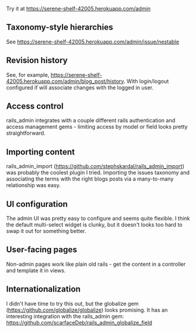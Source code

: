 
Try it at https://serene-shelf-42005.herokuapp.com/admin

## Taxonomy-style hierarchies
See https://serene-shelf-42005.herokuapp.com/admin/issue/nestable

## Revision history
See, for example, https://serene-shelf-42005.herokuapp.com/admin/blog_post/history. With login/logout configured if will associate changes with the logged in user.

## Access control
rails_admin integrates with a couple different rails authentication and access management gems - limiting access by model or field looks pretty straightforward.

## Importing content
rails_admin_import (https://github.com/stephskardal/rails_admin_import) was probably the coolest plugin I tried. Importing the issues taxonomy and associating the terms with the right blogs posts via a many-to-many relationship was easy.

## UI configuration
The admin UI was pretty easy to configure and seems quite flexible. I think the default multi-select widget is clunky, but it doesn't looks too hard to swap it out for something better.

## User-facing pages
Non-admin pages work like plain old rails - get the content in a controller and template it in views.

## Internationalization
I didn't have time to try this out, but the globalize gem (https://github.com/globalize/globalize) looks promising. It has an interesting integration with the rails_admin gem: https://github.com/scarfaceDeb/rails_admin_globalize_field
